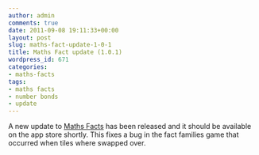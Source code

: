 ```yaml
---
author: admin
comments: true
date: 2011-09-08 19:11:33+00:00
layout: post
slug: maths-fact-update-1-0-1
title: Maths Fact update (1.0.1)
wordpress_id: 671
categories:
- maths-facts
tags:
- maths facts
- number bonds
- update
---
```


A new update to [Maths Facts](/apps/maths-facts/) has been released and it should be available on the app store shortly. This fixes a bug in the fact families game that occurred when tiles where swapped over.
